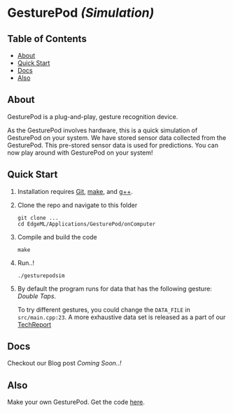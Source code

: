 GesturePod *(Simulation)*
=========================

## Table of Contents

- [About](#about)
- [Quick Start](#quick-start)
- [Docs](#docs)
- [Also](#also)

## About

GesturePod is a plug-and-play, gesture recognition device. 

As the GesturePod involves hardware, this is a quick simulation of GesturePod on your system. We have stored sensor data collected from the GesturePod. This pre-stored sensor data is used for predictions. You can now play around with GesturePod on your system!

## Quick Start

1. Installation requires [Git](https://git-scm.com/), [make](https://www.gnu.org/software/make/), and [g++](https://gcc.gnu.org/).

2. Clone the repo and navigate to this folder
	```
	git clone ...
	cd EdgeML/Applications/GesturePod/onComputer
	```
3. Compile and build the code
	```
	make
	```
4. Run..!
	```
	./gesturepodsim
	```
5. By default the program runs for data that has the following gesture: *Double Taps*.

	To try different gestures, you could change the ```DATA_FILE``` in ```src/main.cpp:23```. 
	A more exhaustive data set is released as a part of our [TechReport](https://www.microsoft.com/en-us/research/uploads/prod/2018/05/dataTR_v1.tar-5b058a4590168.gz)

## Docs
Checkout our Blog post *Coming Soon..!*

## Also
Make your own GesturePod. Get the code [here](https://github.com/Microsoft/EdgeML/tree/master/Applications/GesturePod/onMKR1000).